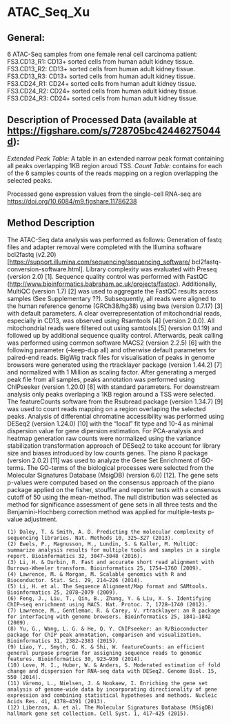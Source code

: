 # ATAC_Seq_Xu

## General:
6 ATAC-Seq samples from one female renal cell carcinoma patient:
FS3.CD13_R1: CD13+ sorted cells from human adult kidney tissue.
FS3.CD13_R2: CD13+ sorted cells from human adult kidney tissue.
FS3.CD13_R3: CD13+ sorted cells from human adult kidney tissue.
FS3.CD24_R1: CD24+ sorted cells from human adult kidney tissue.
FS3.CD24_R2: CD24+ sorted cells from human adult kidney tissue.
FS3.CD24_R3: CD24+ sorted cells from human adult kidney tissue.

## Description of Processed Data (available at https://figshare.com/s/728705bc42446275044d):
_Extended Peak Table:_ 
A table in an extended narrow peak format containing all peaks overlapping 1KB region aroud TSS.
_Count Table:_
contains for each of the 6 samples counts of the reads mapping on a region overlapping the selected peaks.

Processed gene expression values from the single-cell RNA-seq are https://doi.org/10.6084/m9.figshare.11786238
## Method Description
The ATAC-Seq data analysis was performed as follows: Generation of fastq files and adapter removal were completed with the Illumina software bcl2fastq (v2.20) [https://support.illumina.com/sequencing/sequencing_software/
bcl2fastq-conversion-software.html]. Library complexity was evaluated with Preseq (version 2.0) [1]. Sequence quality control was performed with FastQC (http://www.bioinformatics.babraham.ac.uk/projects/fastqc). Additionally, MultiQC (version 1.7) [2] was used to aggregate the FastQC results across samples (See Supplementary ??). Subsequently, all reads were aligned to the human reference genome (GRCh38/hg38) using bwa (version 0.7.17) [3] with default parameters. A clear overrepresentation of mitochondrial reads, especially in CD13, was observed using Rsamtools [4] (version 2.0.0). All mitochondrial reads were filtered out using samtools [5] (version 0.1.19) and followed up by additional sequence quality control. Afterwards, peak calling was performed using common software MACS2 (version 2.2.5) [6] with the following parameter (–keep-dup all) and otherwise default parameters for paired-end reads. BigWig track files for visualisation of peaks in genome browsers were generated using the rtracklayer package (version 1.44.2) [7] and normalized with 1 Million as scaling factor. After generating a merged peak file from all samples, peaks annotation was performed using ChIPseeker (version 1.20.0) [8] with standard parameters. For downstream analysis only peaks overlaping a 1KB region around a TSS were selected. The featureCounts software from the Rsubread package (version 1.34.7) [9] was used to count reads mapping on a region overlaping the selected peaks. Analysis of differential chromatine accessibility was performed using DESeq2 (version 1.24.0) [10] with the “local” fit type and 10-4 as minimal dispersion value for gene dipersion estimation. For PCA-analysis and heatmap generation raw counts were normalized using the variance stabilization transformation approach of DESeq2 to take account for library size and biases introduced by low counts genes. The piano R package (version 2.0.2) [11] was used to analyze the Gene Set Enrichment of GO-terms. The GO-terms of the biological processes were selected from the Molecular Signatures Database (MsigDB) (version 6.0) [12]. The gene sets p-values were computed based on the consensus approach of the piano package applied on the fisher, stouffer and reporter tests with a consensus cutoff of 50 using the mean-method. The null distribution was selected as method for significance assessment of gene sets in all three tests and the Benjamini-Hochberg correction method was applied for multiple-tests p-value adjustment. 

    (1) Daley, T. & Smith, A. D. Predicting the molecular complexity of sequencing libraries. Nat. Methods 10, 325–327 (2013).
    (2) Ewels, P., Magnusson, M., Lundin, S. & Kaller, M. MultiQC: summarize analysis results for multiple tools and samples in a single report. Bioinformatics 32, 3047–3048 (2016).
    (3) Li, H. & Durbin, R. Fast and accurate short read alignment with Burrows-Wheeler transform. Bioinformatics 25, 1754–1760 (2009).
    (4) Lawrence, M. & Morgan, M. Scalable genomics with R and Bioconductor. Stat. Sci. 29, 214–226 (2014).
    (5) Li, H. et al. The Sequence Alignment/Map format and SAMtools. Bioinformatics 25, 2078–2079 (2009).
    (6) Feng, J., Liu, T., Qin, B., Zhang, Y. & Liu, X. S. Identifying ChIP–seq enrichment using MACS. Nat. Protoc. 7, 1728–1740 (2012).
    (7) Lawrence, M., Gentleman, R. & Carey, V. rtracklayer: an R package for interfacing with genome browsers. Bioinformatics 25, 1841–1842 (2009).
    (8) Yu, G., Wang, L. G. & He, Q. Y. ChIPseeker: an R/Bioconductor package for ChIP peak annotation, comparison and visualization. Bioinformatics 31, 2382–2383 (2015).
    (9) Liao, Y., Smyth, G. K. & Shi, W. featureCounts: an efficient general purpose program for assigning sequence reads to genomic features. Bioinformatics 30, 923–930 (2014).
    (10) Love, M. I., Huber, W. & Anders, S. Moderated estimation of fold change and dispersion for RNA-seq data with DESeq2. Genome Biol. 15, 550 (2014).
    (11) Väremo, L., Nielsen, J. & Nookaew, I. Enriching the gene set analysis of genome-wide data by incorporating directionality of gene expression and combining statistical hypotheses and methods. Nucleic Acids Res. 41, 4378–4391 (2013).
    (12) Liberzon, A. et al. The Molecular Signatures Database (MSigDB) hallmark gene set collection. Cell Syst. 1, 417–425 (2015).
